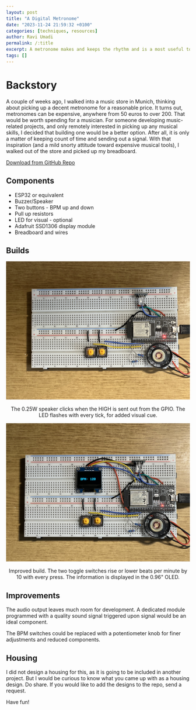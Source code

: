 ```yaml
---
layout: post
title: "A Digital Metronome"
date: "2023-11-24 21:59:32 +0100"
categories: [techniques, resources] 
author: Ravi Umadi
permalink: /:title
excerpt: A metronome makes and keeps the rhythm and is a most useful tool for any musician. For electronic projects involving music, a simple microcontroller-based metronome can be easily incorporated. Here I describe such an approach.
tags: []
---
```


# Backstory

A couple of weeks ago, I walked into a music store in Munich, thinking about picking up a decent metronome for a reasonable price. It turns out, metronomes can be expensive, anywhere from 50 euros to over 200. That would be worth spending for a musician. For someone developing music-related projects, and only remotely interested in picking up any musical skills, I decided that building one would be a better option. After all, it is only a matter of keeping count of time and sending out a signal. With that inspiration (and a mild snorty attitude toward expensive musical tools), I walked out of the store and picked up my breadboard.

<div class="button-container">
  <a href="https://github.com/raviumadi/Digital-Metronome" class="btn">Download from GitHub Repo</a>
</div>

## Components

- ESP32 or equivalent
- Buzzer/Speaker
- Two buttons - BPM up and down
- Pull up resistors
- LED for visual - optional
- Adafruit SSD1306 display module
- Breadboard and wires

## Builds

<div style="text-align: center;">
  <img src="/images/Metronome1.JPEG" alt="Digital metronone, prototype 1" width="" height="">
  <p class="image-caption">The 0.25W speaker clicks when the HIGH is sent out from the GPIO. The LED flashes with every tick, for added visual cue.</p>
</div>

<div style="text-align: center;">
  <img src="/images/Metronome2.JPEG" alt="Digital metronone, prototype 2" width="" height="">
  <p class="image-caption">Improved build. The two toggle switches rise or lower beats per minute by 10 with every press. The information is displayed in the 0.96" OLED.</p>
</div>

## Improvements
The audio output leaves much room for development. A dedicated module programmed with a quality sound signal triggered upon signal would be an ideal component.

The BPM switches could be replaced with a potentiometer knob for finer adjustments and reduced components.

## Housing
I did not design a housing for this, as it is going to be included in another project. But I would be curious to know what you came up with as a housing design. Do share. If you would like to add the designs to the repo, send a request.

Have fun!
